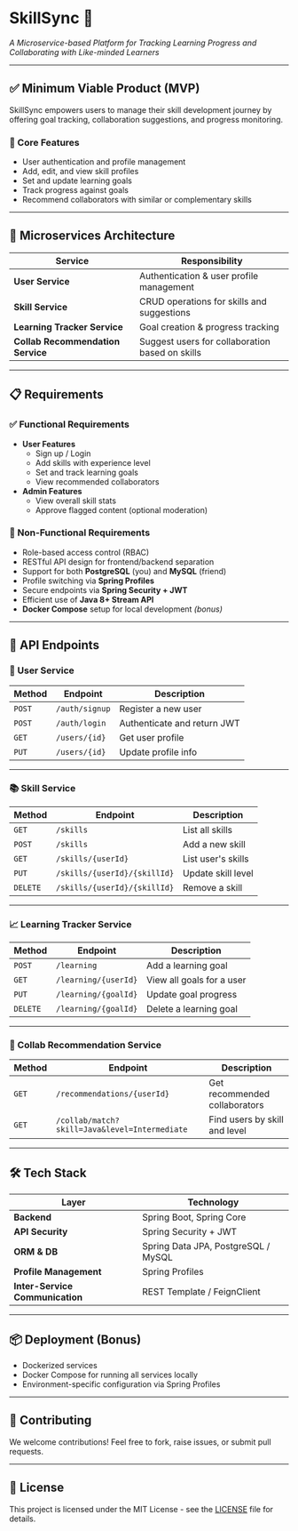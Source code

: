 # SkillSync 🚀  
*A Microservice-based Platform for Tracking Learning Progress and Collaborating with Like-minded Learners*

---

## ✅ Minimum Viable Product (MVP)

SkillSync empowers users to manage their skill development journey by offering goal tracking, collaboration suggestions, and progress monitoring.

### 🎯 Core Features
- User authentication and profile management
- Add, edit, and view skill profiles
- Set and update learning goals
- Track progress against goals
- Recommend collaborators with similar or complementary skills

---

## 🧩 Microservices Architecture

| Service | Responsibility |
|--------|----------------|
| **User Service** | Authentication & user profile management |
| **Skill Service** | CRUD operations for skills and suggestions |
| **Learning Tracker Service** | Goal creation & progress tracking |
| **Collab Recommendation Service** | Suggest users for collaboration based on skills |

---

## 📋 Requirements

### ✅ Functional Requirements
- **User Features**
  - Sign up / Login
  - Add skills with experience level
  - Set and track learning goals
  - View recommended collaborators
- **Admin Features**
  - View overall skill stats
  - Approve flagged content (optional moderation)

### 🔐 Non-Functional Requirements
- Role-based access control (RBAC)
- RESTful API design for frontend/backend separation
- Support for both **PostgreSQL** (you) and **MySQL** (friend)
- Profile switching via **Spring Profiles**
- Secure endpoints via **Spring Security + JWT**
- Efficient use of **Java 8+ Stream API**
- **Docker Compose** setup for local development *(bonus)*

---

## 🔌 API Endpoints

### 🧑 User Service

| Method | Endpoint | Description |
|--------|----------|-------------|
| `POST` | `/auth/signup` | Register a new user |
| `POST` | `/auth/login` | Authenticate and return JWT |
| `GET`  | `/users/{id}` | Get user profile |
| `PUT`  | `/users/{id}` | Update profile info |

---

### 📚 Skill Service

| Method | Endpoint | Description |
|--------|----------|-------------|
| `GET`  | `/skills` | List all skills |
| `POST` | `/skills` | Add a new skill |
| `GET`  | `/skills/{userId}` | List user's skills |
| `PUT`  | `/skills/{userId}/{skillId}` | Update skill level |
| `DELETE` | `/skills/{userId}/{skillId}` | Remove a skill |

---

### 📈 Learning Tracker Service

| Method | Endpoint | Description |
|--------|----------|-------------|
| `POST` | `/learning` | Add a learning goal |
| `GET`  | `/learning/{userId}` | View all goals for a user |
| `PUT`  | `/learning/{goalId}` | Update goal progress |
| `DELETE` | `/learning/{goalId}` | Delete a learning goal |

---

### 🤝 Collab Recommendation Service

| Method | Endpoint | Description |
|--------|----------|-------------|
| `GET`  | `/recommendations/{userId}` | Get recommended collaborators |
| `GET`  | `/collab/match?skill=Java&level=Intermediate` | Find users by skill and level |

---

## 🛠️ Tech Stack

| Layer | Technology |
|-------|------------|
| **Backend** | Spring Boot, Spring Core |
| **API Security** | Spring Security + JWT |
| **ORM & DB** | Spring Data JPA, PostgreSQL / MySQL |
| **Profile Management** | Spring Profiles |
| **Inter-Service Communication** | REST Template / FeignClient |

---

## 📦 Deployment (Bonus)

- Dockerized services
- Docker Compose for running all services locally
- Environment-specific configuration via Spring Profiles

---

## 👥 Contributing

We welcome contributions! Feel free to fork, raise issues, or submit pull requests.

---

## 📄 License

This project is licensed under the MIT License - see the [LICENSE](LICENSE) file for details.
